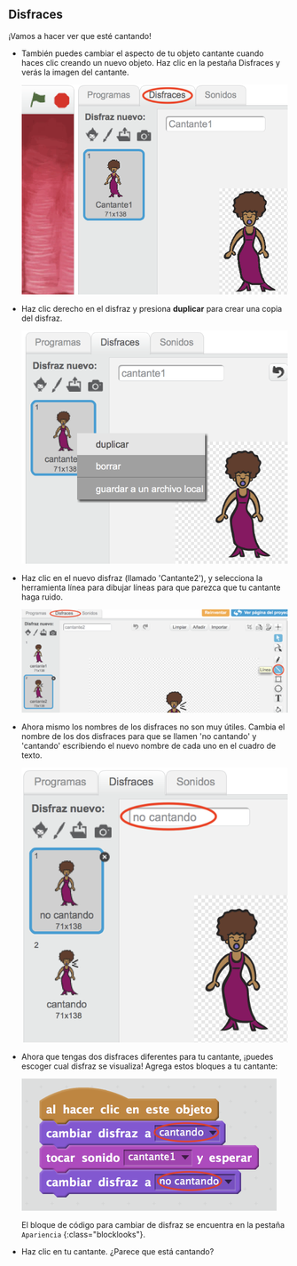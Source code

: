 ## Disfraces

¡Vamos a hacer ver que esté cantando!

+ También puedes cambiar el aspecto de tu objeto cantante cuando haces clic creando un nuevo objeto. Haz clic en la pestaña Disfraces y verás la imagen del cantante.
    
    ![screenshot](images/band-singer-costume.png)

+ Haz clic derecho en el disfraz y presiona **duplicar** para crear una copia del disfraz.
    
    ![screenshot](images/band-singer-duplicate.png)

+ Haz clic en el nuevo disfraz (llamado 'Cantante2'), y selecciona la herramienta línea para dibujar líneas para que parezca que tu cantante haga ruido.
    
    ![screenshot](images/band-singer-click.png)

+ Ahora mismo los nombres de los disfraces no son muy útiles. Cambia el nombre de los dos disfraces para que se llamen 'no cantando' y 'cantando' escribiendo el nuevo nombre de cada uno en el cuadro de texto.
    
    ![screenshot](images/band-singer-name.png)

+ Ahora que tengas dos disfraces diferentes para tu cantante, ¡puedes escoger cual disfraz se visualiza! Agrega estos bloques a tu cantante:
    
    ![screenshot](images/band-looks.png)
    
    El bloque de código para cambiar de disfraz se encuentra en la pestaña `Apariencia` {:class="blocklooks"}.

+ Haz clic en tu cantante. ¿Parece que está cantando?